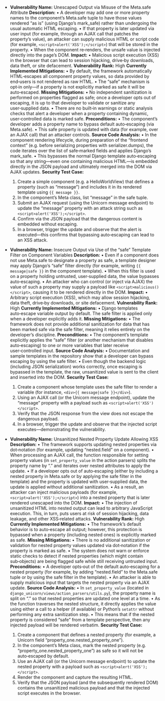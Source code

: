 - **Vulnerability Name:** Unescaped Output via Misuse of the Meta.safe Attribute
  **Description:**
  • A developer may add one or more property names to the component’s Meta.safe tuple to have those values rendered “as is” (using Django’s mark_safe) rather than undergoing the usual automatic HTML escaping.
  • If that property is later updated via user input (for example, through an AJAX call that patches the property’s value), an attacker can supply malicious HTML or script code (for example, `<script>alert('XSS');</script>`) that will be stored in the property.
  • When the component re‑renders, the unsafe value is injected directly into the page’s DOM.
  **Impact:**
  • Malicious script execution (XSS) in the browser that can lead to session hijacking, drive‑by downloads, data theft, or site defacement.
  **Vulnerability Rank:** High
  **Currently Implemented Mitigations:**
  • By default, the framework automatically HTML‑escapes all component property values, so data provided by end‑users is not rendered as raw HTML.
  • The “safe” mechanism is opt‑in only—if a property is not explicitly marked as safe it will be auto‑escaped.
  **Missing Mitigations:**
  • No independent sanitization is performed on properties flagged as safe; once a developer opts out of escaping, it is up to that developer to validate or sanitize any user‑supplied data.
  • There are no built‑in warnings or static analysis checks that alert a developer when a property containing dynamic, user‑controlled data is marked safe.
  **Preconditions:**
  • The component’s developer adds a property name to bypass default auto‑escaping (via Meta.safe).
  • This safe property is updated with data (for example, over an AJAX call) that an attacker controls.
  **Source Code Analysis:**
  • In the component rendering lifecycle, during preparation of the “frontend context” (e.g. before serializing properties with serializer.dumps), the code iterates over the list of safe‑marked fields and applies Django’s mark_safe.
  • This bypasses the normal Django template auto‑escaping so that any string—even one containing malicious HTML—is embedded directly in the JSON payload and ultimately merged into the DOM via AJAX updates.
  **Security Test Case:**
  1. Create a simple component (e.g. a HelloWorldView) that defines a property (such as “message”) and includes it in its rendered template using `{{ message }}`.
  2. In the component’s Meta class, list “message” in the safe tuple.
  3. Submit an AJAX request (using the Unicorn message endpoint) to update the “message” property with an attack string such as `<script>alert('XSS');</script>`.
  4. Confirm via the JSON payload that the dangerous content is embedded without escaping.
  5. In a browser, trigger the update and observe that the alert is executed—this confirms that bypassing auto‑escaping can lead to an XSS attack.

- **Vulnerability Name:** Insecure Output via Use of the “safe” Template Filter on Component Variables
  **Description:**
  • Even if a component does not use Meta.safe to designate a property as safe, a template designer may apply Django’s “safe” filter directly (for example, writing `{{ message|safe }}` in the component template).
  • When this filter is used on a property holding untrusted, user‑supplied data, the value bypasses auto‑escaping.
  • An attacker who can control (or inject via AJAX) the value of such a property may supply a payload like `<script>malicious()</script>`, causing it to be rendered directly in the DOM.
  **Impact:**
  • Arbitrary script execution (XSS), which may allow session hijacking, data theft, drive‑by downloads, or site defacement.
  **Vulnerability Rank:** High
  **Currently Implemented Mitigations:**
  • Django templates auto‑escape variable output by default. The safe filter is applied only when a developer explicitly adds it.
  **Missing Mitigations:**
  • The framework does not provide additional sanitization for data that has been marked safe via the safe filter, meaning it relies entirely on the developer’s discipline.
  **Preconditions:**
  • The component’s template explicitly applies the “safe” filter (or another mechanism that disables auto‑escaping) to one or more variables that later receive user‑controlled input.
  **Source Code Analysis:**
  • Documentation and sample templates in the repository show that a developer can bypass escaping by using the safe filter.
  • Even though the backend logic (including JSON serialization) works correctly, once escaping is bypassed in the template, the raw, unsanitized value is sent to the client and inserted into the DOM.
  **Security Test Case:**
  1. Create a component whose template uses the safe filter to render a variable (for instance, `<div>{{ message|safe }}</div>`).
  2. Using an AJAX call (or the Unicorn message endpoint), update the “message” property with a payload such as `<script>alert('XSS')</script>`.
  3. Verify that the JSON response from the view does not escape the dangerous payload.
  4. In a browser, trigger the update and observe that the injected script executes—demonstrating the vulnerability.

- **Vulnerability Name:** Unsanitized Nested Property Update Allowing XSS
  **Description:**
  • The framework supports updating nested properties via dot‑notation (for example, updating “nested.field” on a component).
  • When processing an AJAX call, the function responsible for setting property values (in `set_property_value` in the action parsers) splits the property name by “.” and iterates over nested attributes to apply the update.
  • If a developer opts out of auto‑escaping (either by including a nested property in Meta.safe or by applying the safe filter in the template) and the property is updated with user‑supplied data, the update is applied without additional sanitization.
  • As a result, an attacker can inject malicious payloads (for example, `<script>alert('XSS');</script>`) into a nested property that is later rendered unescaped into the DOM.
  **Impact:**
  • The injection of unsanitized HTML into nested output can lead to arbitrary JavaScript execution. This, in turn, puts users at risk of session hijacking, data leakage, and other XSS‐related attacks.
  **Vulnerability Rank:** High
  **Currently Implemented Mitigations:**
  • The framework’s default behavior is to auto‑escape all output; however, this protection is bypassed when a property (including nested ones) is explicitly marked as safe.
  **Missing Mitigations:**
  • There is no additional sanitization or validation for nested property values updated via dot‑notation if the property is marked as safe.
  • The system does not warn or enforce static checks to detect if nested properties (which might contain sub‑objects) are being flagged safe while still receiving untrusted input.
  **Preconditions:**
  • A developer opts‑out of the default auto‑escaping for a nested property (for example, by adding “nested.field” to the Meta.safe tuple or by using the safe filter in the template).
  • An attacker is able to supply malicious input that targets the nested property via an AJAX update.
  **Source Code Analysis:**
  • In `set_property_value` (located in `django_unicorn/views/action_parsers/utils.py`), the property name is split on “.” so that nested properties are updated one level at a time.
  • As the function traverses the nested structure, it directly applies the value using either a call to a helper (if available) or Python’s `setattr` without performing any extra sanitization step.
  • This means that if the nested property is considered “safe” from a template perspective, then any injected payload will be rendered verbatim.
  **Security Test Case:**
  1. Create a component that defines a nested property (for example, a Unicorn field “property_one.nested_property_one”).
  2. In the component’s Meta class, mark the nested property (e.g. “property_one.nested_property_one”) as safe so it will not be auto‑escaped by default.
  3. Use an AJAX call (or the Unicorn message endpoint) to update the nested property with a payload such as `<script>alert('XSS');</script>`.
  4. Render the component and capture the resulting HTML.
  5. Verify that the JSON payload (and the subsequently rendered DOM) contains the unsanitized malicious payload and that the injected script executes in the browser.

